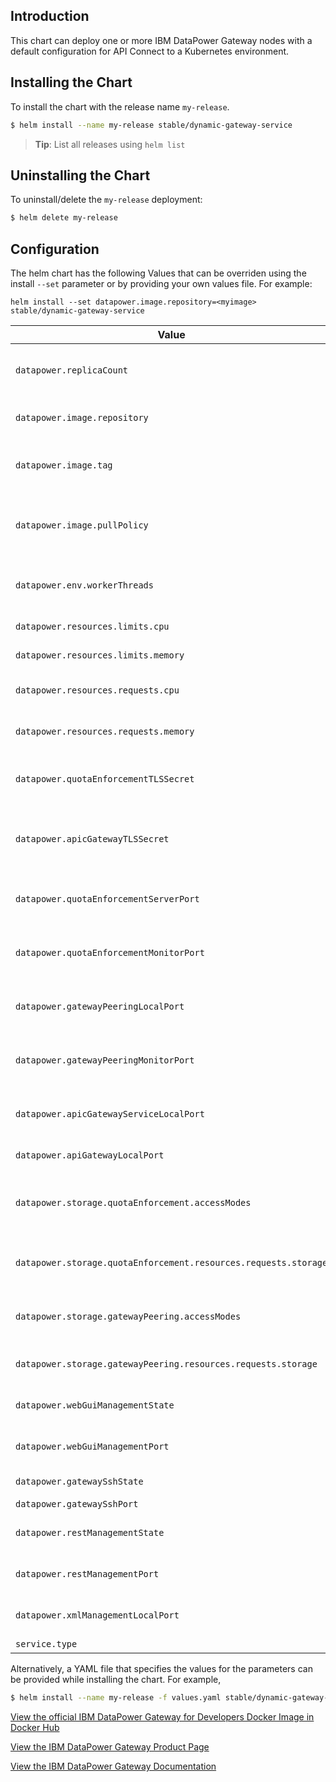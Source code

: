 ## Introduction

This chart can deploy one or more IBM DataPower Gateway nodes with a default configuration for API Connect to a Kubernetes environment.

 ## Installing the Chart
 To install the chart with the release name `my-release`.
 ```bash
$ helm install --name my-release stable/dynamic-gateway-service
```


> **Tip**: List all releases using `helm list`

 ## Uninstalling the Chart
To uninstall/delete the `my-release` deployment:

```bash
$ helm delete my-release
```

## Configuration
The helm chart has the following Values that can be overriden using the install `--set` parameter or by providing your own values file. For example:

`helm install --set datapower.image.repository=<myimage> stable/dynamic-gateway-service`

| Value                                                           | Description                                       | Default             |
|-----------------------------------------------------------------|---------------------------------------------------|---------------------|
| `datapower.replicaCount`                                        | The replicaCount for the StatefulSet              | 3                   |
| `datapower.image.repository`                                    | The image to use for this deployment              | ibmcom/datapower    |
| `datapower.image.tag`                                           | The image tag to use for this deployment          | 7.7.0               |
| `datapower.image.pullPolicy`                                    | Determines when the image should be pulled        | IfNotPresent        |
| `datapower.env.workerThreads`                                   | Number of DataPower worker threads                |                     |
| `datapower.resources.limits.cpu`                                | Container CPU limit                               | 8                   |
| `datapower.resources.limits.memory`                             | Container memory limit                            | 8Gi                 |
| `datapower.resources.requests.cpu`                              | Container CPU requested                           | 8                   |
| `datapower.resources.requests.memory`                           | Container Memory requested                        | 8Gi                 |
| `datapower.quotaEnforcementTLSSecret`                           | Crypto material for quota enforcement             |                     |
| `datapower.apicGatewayTLSSecret`                                | REQUIRED: crypto material for API Connect gateway | N/A (required)      |
| `datapower.quotaEnforcementServerPort`                          | Port for quota enforcement server                 | 16379               |
| `datapower.quotaEnforcementMonitorPort`                         | Port for quota enforcement monitor                | 26379               |
| `datapower.gatewayPeeringLocalPort`                             | Port for gateway peering server                   | 16380               |
| `datapower.gatewayPeeringMonitorPort`                           | Port for gateway peering monitor                  | 26380               |
| `datapower.apicGatewayServiceLocalPort`                         | Port for API Connect Gateway Service              | 3000                |
| `datapower.apiGatewayLocalPort`                                 | Port for API Gateway                              | 9443                |
| `datapower.storage.quotaEnforcement.accessModes`                | Access mode for quota enforcement PV              | ReadWriteOnce       |
| `datapower.storage.quotaEnforcement.resources.requests.storage` | Size of quota enforcement PV                      | 10Gi                |
| `datapower.storage.gatewayPeering.accessModes`                  | Access mode for gateway peering PV                | ReadWriteOnce       |
| `datapower.storage.gatewayPeering.resources.requests.storage`   | Size of gateway peering PV                        | 50Gi                |
| `datapower.webGuiManagementState`                               | WebGUI Management admin state                     | disabled            |
| `datapower.webGuiManagementPort`                                | WebGUI Management port                            | 9090                |
| `datapower.gatewaySshState`                                     | SSH admin state                                   | disabled            |
| `datapower.gatewaySshPort`                                      | SSH Port                                          | 9022                |
| `datapower.restManagementState`                                 | REST Management admin state                       | disabled            |
| `datapower.restManagementPort`                                  | REST Management port                              | 5554                |
| `datapower.xmlManagementLocalPort`                              | XML Management port                               | 5550                |
| `service.type`                                                  | Service type                                      | ClusterIP           |


Alternatively, a YAML file that specifies the values for the parameters can be provided while installing the chart. For example,

```bash
$ helm install --name my-release -f values.yaml stable/dynamic-gateway-service
```

[View the official IBM DataPower Gateway for Developers Docker Image in Docker Hub](https://hub.docker.com/r/ibmcom/datapower/)

[View the IBM DataPower Gateway Product Page](http://www-03.ibm.com/software/products/en/datapower-gateway)

[View the IBM DataPower Gateway Documentation](https://www.ibm.com/support/knowledgecenter/SS9H2Y)
